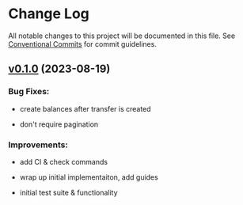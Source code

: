 # Change Log

All notable changes to this project will be documented in this file.
See [Conventional Commits](Https://conventionalcommits.org) for commit guidelines.

<!-- changelog -->

## [v0.1.0](https://github.com/ash-project/ash_double_entry/compare/v0.1.0...v0.1.0) (2023-08-19)




### Bug Fixes:

* create balances after transfer is created

* don't require pagination

### Improvements:

* add CI & check commands

* wrap up initial implementaiton, add guides

* initial test suite & functionality
